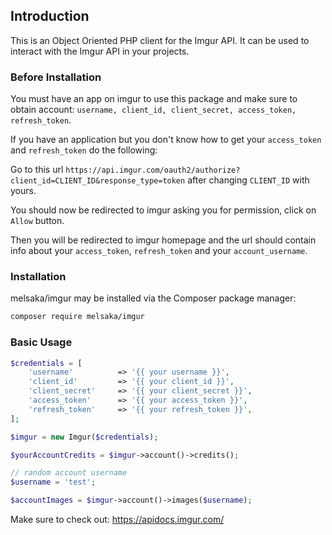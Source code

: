 ## Introduction

This is an Object Oriented PHP client for the Imgur API. It can be used to interact with the Imgur API in your projects.

### Before Installation

You must have an app on imgur to use this package and make sure to obtain account: `username, client_id, client_secret, access_token, refresh_token`.

If you have an application but you don't know how to get your `access_token` and `refresh_token` do the following:

Go to this url `https://api.imgur.com/oauth2/authorize?client_id=CLIENT_ID&response_type=token` after changing `CLIENT_ID` with yours.

You should now be redirected to imgur asking you for permission, click on `Allow` button.

Then you will be redirected to imgur homepage and the url should contain info about your `access_token`, `refresh_token` and your `account_username`.

### Installation

melsaka/imgur may be installed via the Composer package manager:

```bash
composer require melsaka/imgur
```

### Basic Usage

```php
$credentials = [
    'username'          => '{{ your username }}',
    'client_id'         => '{{ your client_id }}',
    'client_secret'     => '{{ your client_secret }}',
    'access_token'      => '{{ your access_token }}',
    'refresh_token'     => '{{ your refresh_token }}',
];

$imgur = new Imgur($credentials);

$yourAccountCredits = $imgur->account()->credits();

// random account username
$username = 'test';

$accountImages = $imgur->account()->images($username);
```

Make sure to check out: https://apidocs.imgur.com/
